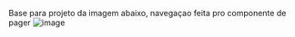 Base para projeto da imagem abaixo, navegaçao feita pro componente de pager
![image](https://github.com/user-attachments/assets/bc86fe64-b0ae-4ccc-b48d-73df04bf18e8)
